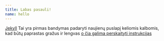 ```yaml
---
title: Labas pasauli!
name: hello
---
```


[Jekyll](http://jekyllrb.com) Tai yra pirmas bandymas padaryti naujienų puslapį keliomis kalbomis, kad būtų paprastas gražus ir lengvas [o čia galima perskaityti instrukcijas](https://github.com/jekyll/jekyll/blob/master/README.markdown)